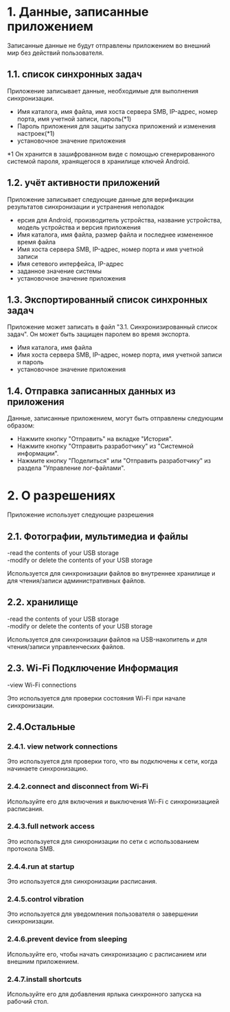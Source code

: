 # 1.  Данные, записанные приложением

Записанные данные не будут отправлены приложением во внешний мир без действий пользователя.

## 1.1. список синхронных задач

Приложение записывает данные, необходимые для выполнения синхронизации.
- Имя каталога, имя файла, имя хоста сервера SMB, IP-адрес, номер порта, имя учетной записи, пароль(*1)
- Пароль приложения для защиты запуска приложений и изменения настроек(*1)
- установочное значение приложения

*1 Он хранится в зашифрованном виде с помощью сгенерированного системой пароля, хранящегося в хранилище ключей Android.

## 1.2. учёт активности приложений

Приложение записывает следующие данные для верификации результатов синхронизации и устранения неполадок

- ерсия для Android, производитель устройства, название устройства, модель устройства и версия приложения
- Имя каталога, имя файла, размер файла и последнее измененное время файла
- Имя хоста сервера SMB, IP-адрес, номер порта и имя учетной записи
- Имя сетевого интерфейса, IP-адрес
- заданное значение системы
- установочное значение приложения

## 1.3. Экспортированный список синхронных задач

Приложение может записать в файл "3.1. Синхронизированный список задач". Он может быть защищен паролем во время экспорта.
- Имя каталога, имя файла
- Имя хоста сервера SMB, IP-адрес, номер порта, имя учетной записи и пароль
- установочное значение приложения

## 1.4. Отправка записанных данных из приложения

Данные, записанные приложением, могут быть отправлены следующим образом:
- Нажмите кнопку "Отправить" на вкладке "История".
- Нажмите кнопку "Отправить разработчику" из "Системной информации".
- Нажмите кнопку "Поделиться" или "Отправить разработчику" из раздела "Управление лог-файлами".

# 2.  О разрешениях

Приложение использует следующие разрешения

## 2.1. Фотографии, мультимедиа и файлы

-read the contents of your USB storage  
-modify or delete the contents of your USB storage

Используется для синхронизации файлов во внутреннее хранилище и для чтения/записи административных файлов.

## 2.2. хранилище

-read the contents of your USB storage  
-modify or delete the contents of your USB storage

Используется для синхронизации файлов на USB-накопитель и для чтения/записи управленческих файлов.

## 2.3. Wi-Fi Подключение Информация

-view Wi-Fi connections

Это используется для проверки состояния Wi-Fi при начале синхронизации.

## 2.4.Oстальные

### 2.4.1. view network connections

Это используется для проверки того, что вы подключены к сети, когда начинаете синхронизацию.

### 2.4.2.connect and disconnect from Wi-Fi

Используйте его для включения и выключения Wi-Fi с синхронизацией расписания.

### 2.4.3.full network access

Это используется для синхронизации по сети с использованием протокола SMB.

### 2.4.4.run at startup

Это используется для синхронизации расписания.

### 2.4.5.control vibration

Это используется для уведомления пользователя о завершении синхронизации.

### 2.4.6.prevent device from sleeping

Используйте его, чтобы начать синхронизацию с расписанием или внешним приложением.

### 2.4.7.install shortcuts

Используйте его для добавления ярлыка синхронного запуска на рабочий стол.

 